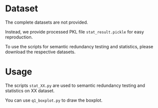 # Dataset

The complete datasets are not provided. 

Instead, we provide processed PKL file `stat_result.pickle` for easy reproduction.

To use the scripts for semantic redundancy testing and statistics, please download the respective datasets.

# Usage

The scripts `stat_XX.py` are used to semantic redundancy testing and statistics on XX dataset.

You can use `q1_boxplot.py` to draw the boxplot.



